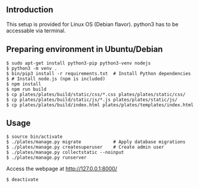 ## Introduction 
This setup is provided for Linux OS (Debian flavor). python3 has to be
accessable via terminal.

## Preparing environment in Ubuntu/Debian

    $ sudo apt-get install python3-pip python3-venv nodejs
    $ python3 -m venv .
    $ bin/pip3 install -r requirements.txt  # Install Python dependencies
    $ # Install node.js (npm is included)
    $ npm install
    $ npm run build
    $ cp plates/plates/build/static/css/*.css plates/plates/static/css/
    $ cp plates/plates/build/static/js/*.js plates/plates/static/js/
    $ cp plates/plates/build/index.html plates/plates/templates/index.html


## Usage

    $ source bin/activate
    $ ./plates/manage.py migrate            # Apply database migrations
    $ ./plates/manage.py createsuperuser    # Create admin user
    $ ./plates/manage.py collectstatic --noinput
    $ ./plates/manage.py runserver

Access the webpage at http://127.0.0.1:8000/

    $ deactivate
